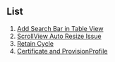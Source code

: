 List
------

1. [Add Search Bar in Table View](https://github.com/iandai/iOSTechNote/tree/master/TableViewWithSearchBar)
2. [ScrollView Auto Resize Issue](https://github.com/iandai/iOSTechNote/tree/master/ScrollViewAutoResizeIssue)
3. [Retain Cycle](https://github.com/iandai/iOSTechNote/tree/master/RetainCycle)
4. [Certificate and ProvisionProfile](https://github.com/iandai/iOSTechNote/tree/master/CertificateAndProvisionProfile)
